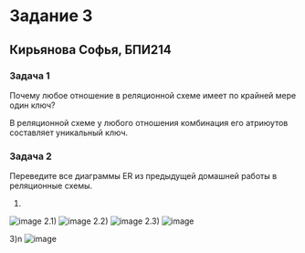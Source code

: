 # Задание 3
## Кирьянова Софья, БПИ214

### Задача 1
Почему любое отношение в реляционной схеме имеет по крайней мере один ключ?

В реляционной схеме у любого отношения комбинация его атриюутов составляет уникальный ключ.

### Задача 2
Переведите все диаграммы ER из предыдущей домашней работы в реляционные схемы.

1)
![image](https://github.com/kirSofya/DB/assets/116517600/b7a21aec-32d9-4833-917d-deda601998d1)
2.1)
![image](https://github.com/kirSofya/DB/assets/116517600/751c82cd-444e-4a02-ab1e-7f88ef7d4879)
2.2) 
![image](https://github.com/kirSofya/DB/assets/116517600/2b380168-9b4b-40c2-9607-c5fbaf56753e)
2.3)
![image](https://github.com/kirSofya/DB/assets/116517600/4f47c2ca-5369-4877-9fc7-73449f5aadd7)

3)n
![image](https://github.com/kirSofya/DB/assets/116517600/d521d074-3096-42cd-ae47-ff6f7c700d89)




